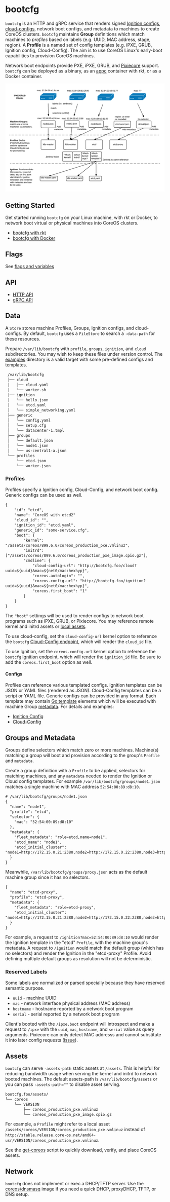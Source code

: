 
# bootcfg

`bootcfg` is an HTTP and gRPC service that renders signed [Ignition configs](https://coreos.com/ignition/docs/latest/what-is-ignition.html), [cloud-configs](https://coreos.com/os/docs/latest/cloud-config.html), network boot configs, and metadata to machines to create CoreOS clusters. `bootcfg` maintains **Group** definitions which match machines to *profiles* based on labels (e.g. UUID, MAC address, stage, region). A **Profile** is a named set of config templates (e.g. iPXE, GRUB, Ignition config, Cloud-Config). The aim is to use CoreOS Linux's early-boot capabilities to provision CoreOS machines.

Network boot endpoints provide PXE, iPXE, GRUB, and [Pixiecore](https://github.com/danderson/pixiecore/blob/master/README.api.md) support. `bootcfg` can be deployed as a binary, as an [appc](https://github.com/appc/spec) container with rkt, or as a Docker container.

<img src='img/overview.png' class="img-center" alt="Bootcfg Overview"/>

## Getting Started

Get started running `bootcfg` on your Linux machine, with rkt or Docker, to network boot virtual or physical machines into CoreOS clusters.

* [bootcfg with rkt](getting-started-rkt.md)
* [bootcfg with Docker](getting-started-docker.md)

## Flags

See [flags and variables](config.md)

## API

* [HTTP API](api.md)
* [gRPC API](https://godoc.org/github.com/coreos/coreos-baremetal/bootcfg/client)

## Data

A `Store` stores machine Profiles, Groups, Ignition configs, and cloud-configs. By default, `bootcfg` uses a `FileStore` to search a `-data-path` for these resources.

Prepare `/var/lib/bootcfg` with `profile`, `groups`, `ignition`, and `cloud` subdirectories. You may wish to keep these files under version control. The [examples](../examples) directory is a valid target with some pre-defined configs and templates.

     /var/lib/bootcfg
     ├── cloud
     │   ├── cloud.yaml
     │   └── worker.sh
     ├── ignition
     │   └── hello.json
     │   └── etcd.yaml
     │   └── simple_networking.yaml
     ├── generic
     │   └── config.yaml
     │   └── setup.cfg
     │   └── datacenter-1.tmpl
     ├── groups
     │   └── default.json
     │   └── node1.json
     │   └── us-central1-a.json
     └── profiles
         └── etcd.json
         └── worker.json

### Profiles

Profiles specify a Ignition config, Cloud-Config, and network boot config. Generic configs can be used as well.

    {
        "id": "etcd",
        "name": "CoreOS with etcd2"
        "cloud_id": "",
        "ignition_id": "etcd.yaml",
        "generic_id": "some-service.cfg",
        "boot": {
            "kernel": "/assets/coreos/899.6.0/coreos_production_pxe.vmlinuz",
            "initrd": ["/assets/coreos/899.6.0/coreos_production_pxe_image.cpio.gz"],
            "cmdline": {
                "cloud-config-url": "http://bootcfg.foo/cloud?uuid=${uuid}&mac=${net0/mac:hexhyp}",
                "coreos.autologin": "",
                "coreos.config.url": "http://bootcfg.foo/ignition?uuid=${uuid}&mac=${net0/mac:hexhyp}",
                "coreos.first_boot": "1"
            }
        }
    }

The `"boot"` settings will be used to render configs to network boot programs such as iPXE, GRUB, or Pixiecore. You may reference remote kernel and initrd assets or [local assets](#assets).

To use cloud-config, set the `cloud-config-url` kernel option to reference the `bootcfg` [Cloud-Config endpoint](api.md#cloud-config), which will render the `cloud_id` file.

To use Ignition, set the `coreos.config.url` kernel option to reference the `bootcfg` [Ignition endpoint](api.md#ignition-config), which will render the `ignition_id` file. Be sure to add the `coreos.first_boot` option as well.

#### Configs

Profiles can reference various templated configs. Ignition templates can be JSON or YAML files (rendered as JSON). Cloud-Config templates can be a script or YAML file. Generic configs can be provided in any format. Each template may contain [Go template](https://golang.org/pkg/text/template/) elements which will be executed with machine Group [metadata](#groups-and-metadata). For details and examples:

* [Ignition Config](ignition.md)
* [Cloud-Config](cloud-config.md)

## Groups and Metadata

Groups define selectors which match zero or more machines. Machine(s) matching a group will boot and provision according to the group's `Profile` and `metadata`.

Create a group definition with a `Profile` to be applied, selectors for matching machines, and any `metadata` needed to render the Ignition or Cloud config templates. For example `/var/lib/bootcfg/groups/node1.json` matches a single machine with MAC address `52:54:00:89:d8:10`.

    # /var/lib/bootcfg/groups/node1.json
    {
      "name": "node1",
      "profile": "etcd",
      "selector": {
        "mac": "52:54:00:89:d8:10"
      },
      "metadata": {
        "fleet_metadata": "role=etcd,name=node1",
        "etcd_name": "node1",
        "etcd_initial_cluster": "node1=http://172.15.0.21:2380,node2=http://172.15.0.22:2380,node3=http://172.15.0.23:2380"
      }
    }

Meanwhile, `/var/lib/bootcfg/groups/proxy.json` acts as the default machine group since it has no selectors.

    {
      "name": "etcd-proxy",
      "profile": "etcd-proxy",
      "metadata": {
        "fleet_metadata": "role=etcd-proxy",
        "etcd_initial_cluster": "node1=http://172.15.0.21:2380,node2=http://172.15.0.22:2380,node3=http://172.15.0.23:2380"
      }
    }

For example, a request to `/ignition?mac=52:54:00:89:d8:10` would render the Ignition template in the "etcd" `Profile`, with the machine group's metadata. A request to `/ignition` would match the default group (which has no selectors) and render the Ignition in the "etcd-proxy" Profile. Avoid defining multiple default groups as resolution will not be deterministic.

### Reserved Labels

Some labels are normalized or parsed specially because they have reserved semantic purpose.

* `uuid` - machine UUID
* `mac` - network interface physical address (MAC address)
* `hostname` - hostname reported by a network boot program
* `serial` - serial reported by a network boot program

Client's booted with the `/ipxe.boot` endpoint will introspect and make a request to `/ipxe` with the `uuid`, `mac`, `hostname`, and `serial` value as query arguments. Pixiecore can only detect MAC addresss and cannot substitute it into later config requests ([issue](https://github.com/coreos/coreos-baremetal/issues/36)).

## Assets

`bootcfg` can serve `-assets-path` static assets at `/assets`. This is helpful for reducing bandwidth usage when serving the kernel and initrd to network booted machines. The default assets-path is `/var/lib/bootcfg/assets` or you can pass `-assets-path=""` to disable asset serving.

    bootcfg.foo/assets/
    └── coreos
        └── VERSION
            ├── coreos_production_pxe.vmlinuz
            └── coreos_production_pxe_image.cpio.gz

For example, a `Profile` might refer to a local asset `/assets/coreos/VERSION/coreos_production_pxe.vmlinuz` instead of `http://stable.release.core-os.net/amd64-usr/VERSION/coreos_production_pxe.vmlinuz`.

See the [get-coreos](../scripts/README.md#get-coreos) script to quickly download, verify, and place CoreOS assets.

## Network

`bootcfg` does not implement or exec a DHCP/TFTP server. Use the [coreos/dnsmasq](../contrib/dnsmasq) image if you need a quick DHCP, proxyDHCP, TFTP, or DNS setup.

